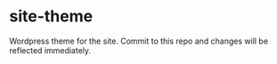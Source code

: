 site-theme
==========

Wordpress theme for the site. Commit to this repo and changes will be reflected immediately.
